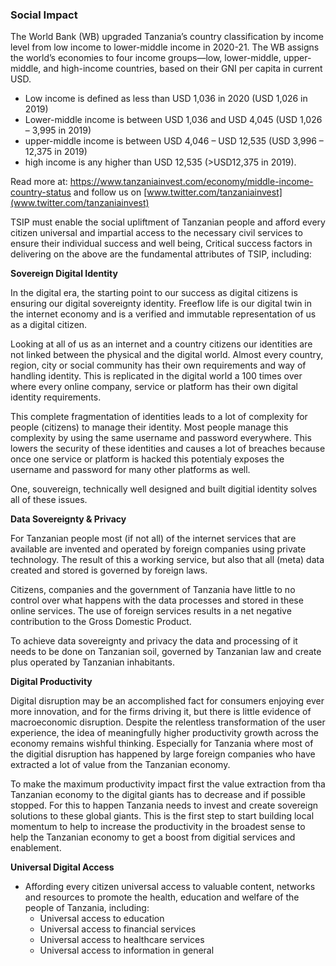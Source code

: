 ### Social Impact

The World Bank (WB) upgraded Tanzania’s country classification by income level from low income to lower-middle income in 2020-21. The WB assigns the world’s economies to four income groups—low, lower-middle, upper-middle, and high-income countries, based on their GNI per capita in current USD. 
- Low income is defined as less than USD 1,036 in 2020 (USD 1,026 in 2019)
- Lower-middle income is between USD 1,036 and USD 4,045 (USD 1,026 – 3,995 in 2019)
- upper-middle income is between USD 4,046 – USD 12,535 (USD 3,996 – 12,375 in 2019)
- high income is any higher than USD 12,535 (>USD12,375 in 2019).

Read more at: https://www.tanzaniainvest.com/economy/middle-income-country-status and follow us on [www.twitter.com/tanzaniainvest](www.twitter.com/tanzaniainvest)

TSIP must enable the social upliftment of Tanzanian people and afford every citizen universal and impartial access to the necessary civil services to ensure their individual success and well being, Critical success factors in delivering on the above are the fundamental attributes of TSIP, including:

**Sovereign Digital Identity** 

  In the digital era, the starting point to our success as digital citizens is ensuring our digital sovereignty identity. Freeflow life is our digital twin in the internet economy and is a verified and immutable representation of us as a digital citizen.

  Looking at all of us as an internet and a country citizens our identities are not linked between the physical and the digital world.  Almost every country, region, city or social community has their own requirements and way of handling identity.  This is replicated in the digital world a 100 times over where every online company, service or platform has their own digital identity requirements.

  This complete fragmentation of identities leads to a lot of complexity for people (citizens) to manage their identity. Most people manage this complexity by using the same username and password everywhere.  This lowers the security of these identities and causes a lot of breaches because once one service or platform is hacked this potentialy  exposes the username and password for many other platforms as well.

  One, souvereign, technically well designed and built digitial identity solves all of these issues.

**Data Sovereignty & Privacy**

For Tanzanian people most (if not all) of the internet services that are available are invented and operated by foreign companies using private technology.  The result of this a working service, but also that all (meta) data created and stored is governed by foreign laws.

Citizens, companies and the government of Tanzania have little to no control over what happens with the data processes and stored in these online services. The use of foreign services results in a net negative contribution to the Gross Domestic Product.  

To achieve data sovereignty and privacy the data and processing of it needs to be done on Tanzanian soil, governed by Tanzanian law and create plus operated by Tanzanian inhabitants.

**Digital Productivity**

Digital disruption may be an accomplished fact for consumers enjoying ever more innovation, and for the firms driving it, but there is little evidence of macroeconomic disruption. Despite the relentless transformation of the user experience, the idea of meaningfully higher productivity growth across the economy remains wishful thinking. Especially for Tanzania where most of the digitial disruption has happened by large foreign companies who have extracted a lot of value from the Tanzanian economy.

To make the maximum productivity impact first the value extraction from tha Tanzanian economy to the digital giants has to decrease and if possible stopped. For this to happen Tanzania needs to invest and create sovereign solutions to these global giants.  This is the first step to start building local momentum to help to increase the productivity in the broadest sense to help the Tanzanian economy to get a boost from digitial services and enablement.

**Universal Digital Access**

* Affording every citizen universal access to valuable content, networks and resources to promote the health, education and welfare of the people of Tanzania, including:
    * Universal access to education
    * Universal access to financial services
    * Universal access to healthcare services
    * Universal access to information in general